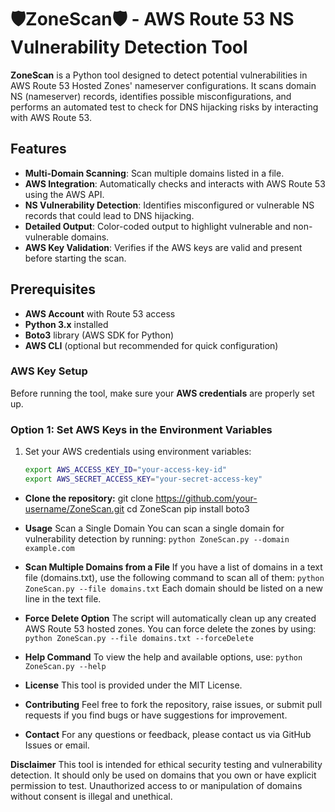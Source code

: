 # 🛡️ZoneScan🛡️ - AWS Route 53 NS Vulnerability Detection Tool

**ZoneScan** is a Python tool designed to detect potential vulnerabilities in AWS Route 53 Hosted Zones' nameserver configurations. It scans domain NS (nameserver) records, identifies possible misconfigurations, and performs an automated test to check for DNS hijacking risks by interacting with AWS Route 53.

## Features

- **Multi-Domain Scanning**: Scan multiple domains listed in a file.
- **AWS Integration**: Automatically checks and interacts with AWS Route 53 using the AWS API.
- **NS Vulnerability Detection**: Identifies misconfigured or vulnerable NS records that could lead to DNS hijacking.
- **Detailed Output**: Color-coded output to highlight vulnerable and non-vulnerable domains.
- **AWS Key Validation**: Verifies if the AWS keys are valid and present before starting the scan.

## Prerequisites

- **AWS Account** with Route 53 access
- **Python 3.x** installed
- **Boto3** library (AWS SDK for Python)
- **AWS CLI** (optional but recommended for quick configuration)

### AWS Key Setup

Before running the tool, make sure your **AWS credentials** are properly set up.

### Option 1: **Set AWS Keys in the Environment Variables**

1. Set your AWS credentials using environment variables:

   ```bash
   export AWS_ACCESS_KEY_ID="your-access-key-id"
   export AWS_SECRET_ACCESS_KEY="your-secret-access-key"

- **Clone the repository:**
git clone https://github.com/your-username/ZoneScan.git
cd ZoneScan
pip install boto3


- **Usage**
Scan a Single Domain
You can scan a single domain for vulnerability detection by running:
``python ZoneScan.py --domain example.com``


- **Scan Multiple Domains from a File**
If you have a list of domains in a text file (domains.txt), use the following command to scan all of them:
``python ZoneScan.py --file domains.txt``
Each domain should be listed on a new line in the text file.

- **Force Delete Option**
The script will automatically clean up any created AWS Route 53 hosted zones. You can force delete the zones by using:
``python ZoneScan.py --file domains.txt --forceDelete``

- **Help Command**
To view the help and available options, use:
``python ZoneScan.py --help``

- **License**
This tool is provided under the MIT License.

- **Contributing**
Feel free to fork the repository, raise issues, or submit pull requests if you find bugs or have suggestions for improvement.

- **Contact**
For any questions or feedback, please contact us via GitHub Issues or email.

**Disclaimer**
This tool is intended for ethical security testing and vulnerability detection. It should only be used on domains that you own or have explicit permission to test. Unauthorized access to or manipulation of domains without consent is illegal and unethical.


